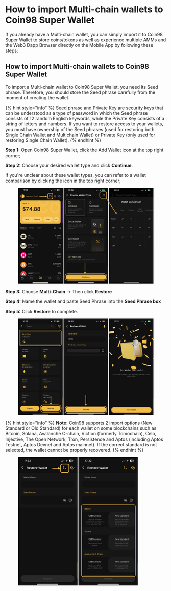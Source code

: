 # How to import Multi-chain wallets to Coin98 Super Wallet

If you already have a Multi-chain wallet, you can simply import it to Coin98 Super Wallet to store coins/tokens as well as experience multiple AMMs and the Web3 Dapp Browser directly on the Mobile App by following these steps:

## How to import Multi-chain wallets to Coin98 Super Wallet

To import a Multi-chain wallet to Coin98 Super Wallet, you need its Seed phrase. Therefore, you should store the Seed phrase carefully from the moment of creating the wallet.

{% hint style="info" %}
Seed phrase and Private Key are security keys that can be understood as a type of password in which the Seed phrase consists of 12 random English keywords, while the Private Key consists of a string of letters and numbers. If you want to restore access to your wallets, you must have ownership of the Seed phrases (used for restoring both Single Chain Wallet and Multichain Wallet) or Private Key (only used for restoring Single Chain Wallet).
{% endhint %}

**Step 1:** Open Coin98 Super Wallet, click the Add Wallet icon at the top right corner;

**Step 2:** Choose your desired wallet type and click **Continue**.

If you're unclear about these wallet types, you can refer to a wallet comparison by clicking the icon in the top right corner;

<figure><img src="../../../../.gitbook/assets/coin98-app-create-wallet-1 (2).png" alt=""><figcaption></figcaption></figure>

**Step 3:** Choose **Multi-Chain** -> Then click **Restore**

**Step 4:** Name the wallet and paste Seed Phrase into the **Seed Phrase box**

**Step 5:** Click **Restore** to complete.

<figure><img src="../../../../.gitbook/assets/coin98-app-restore-multichain.png" alt=""><figcaption></figcaption></figure>

{% hint style="info" %}
**Note:** Coin98 supports 2 import options (New Standard or Old Standard) for each wallet on some blockchains such as Bitcoin, Solana, Avalanche C-chain, Viction (formerly Tomochain), Celo, Injective, The Open Network, Tron, Persistence and Aptos (including Aptos Testnet, Aptos Devnet and Aptos mainnet). If the correct standard is not selected, the wallet cannot be properly recovered.
{% endhint %}

<figure><img src="../../../../.gitbook/assets/coin98-app-standards.png" alt="" width="375"><figcaption></figcaption></figure>
